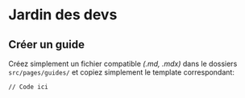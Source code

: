 # Jardin des devs

## Créer un guide

Créez simplement un fichier compatible *(.md, .mdx)* dans le dossiers `src/pages/guides/` et copiez simplement le template correspondant:

```markdown
// Code ici
```
